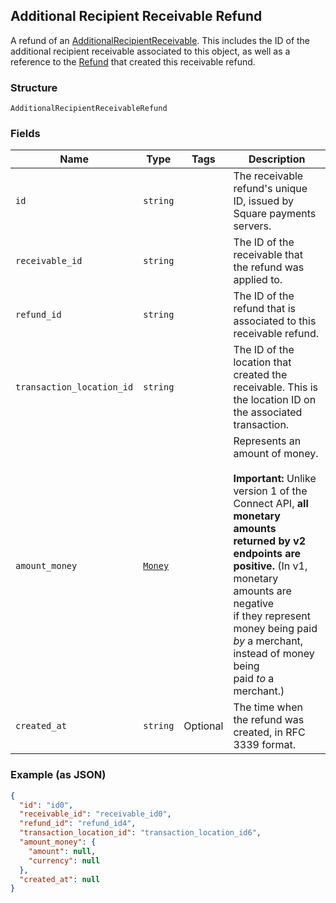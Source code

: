 ## Additional Recipient Receivable Refund

A refund of an [AdditionalRecipientReceivable](./models/additional-recipient-receivable.md). This includes the ID of the additional recipient receivable associated to this object, as well as a reference to the [Refund](./models/refund.md) that created this receivable refund.

### Structure

`AdditionalRecipientReceivableRefund`

### Fields

| Name | Type | Tags | Description |
|  --- | --- | --- | --- |
| `id` | `string` |  | The receivable refund's unique ID, issued by Square payments servers. |
| `receivable_id` | `string` |  | The ID of the receivable that the refund was applied to. |
| `refund_id` | `string` |  | The ID of the refund that is associated to this receivable refund. |
| `transaction_location_id` | `string` |  | The ID of the location that created the receivable. This is the location ID on the associated transaction. |
| `amount_money` | [`Money`](/doc/models/money.md) |  | Represents an amount of money.<br><br>__Important:__ Unlike version 1 of the Connect API, __all monetary amounts<br>returned by v2 endpoints are positive.__ (In v1, monetary amounts are negative<br>if they represent money being paid _by_ a merchant, instead of money being<br>paid _to_ a merchant.) |
| `created_at` | `string` | Optional | The time when the refund was created, in RFC 3339 format. |

### Example (as JSON)

```json
{
  "id": "id0",
  "receivable_id": "receivable_id0",
  "refund_id": "refund_id4",
  "transaction_location_id": "transaction_location_id6",
  "amount_money": {
    "amount": null,
    "currency": null
  },
  "created_at": null
}
```

